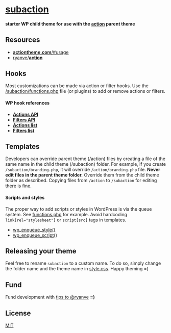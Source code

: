# [subaction](../../)
#### starter WP child theme for use with the [action](https://github.com/ryanve/action) parent theme

## Resources

- [<b>actiontheme.com</b>/#usage](http://actiontheme.com/#usage)
- [ryanve](https://github.com/ryanve)/<b>[action</b>](https://github.com/ryanve/action)

## Hooks

Most customizations can be made via action or filter hooks. Use the [/subaction/functions.php](functions.php) file (or plugins) to add or remove actions or filters.

#### WP hook references

- [<b>Actions API</b>](http://codex.wordpress.org/Plugin_API#Actions)
- [<b>Filters API</b>](http://codex.wordpress.org/Plugin_API#Filters)
- [<b>Actions list</b>](http://codex.wordpress.org/Plugin_API/Action_Reference)
- [<b>Filters list</b>](http://codex.wordpress.org/Plugin_API/Filter_Reference)

## Templates

Developers can override parent theme (/action) files by creating a file of the same name in the child theme (/subaction) folder. 
For example, if you create `/subaction/branding.php`, it will override `/action/branding.php` file.
**Never edit files in the parent theme folder.** Override them from the child theme folder as described.
Copying files from `/action` to `/subaction` for editing there is fine.

#### Scripts and styles

The proper way to add scripts or styles in WordPress is via the queue system. See [functions.php](functions.php) for example. Avoid hardcoding `link[rel="stylesheet"]` or `script[src]` tags in templates.

- [wp_enqueue_style()](http://codex.wordpress.org/Function_Reference/wp_enqueue_style)
- [wp_enqueue_script()](http://codex.wordpress.org/Function_Reference/wp_enqueue_script)


## Releasing your theme

Feel free to rename `subaction` to a custom name. To do so, simply change the folder name and the theme name in [style.css](style.css). Happy theming =)

## Fund

Fund development with [tips to @ryanve](https://www.gittip.com/ryanve/) <b>=)</b>

## License

[MIT](http://en.wikipedia.org/wiki/MIT_License)